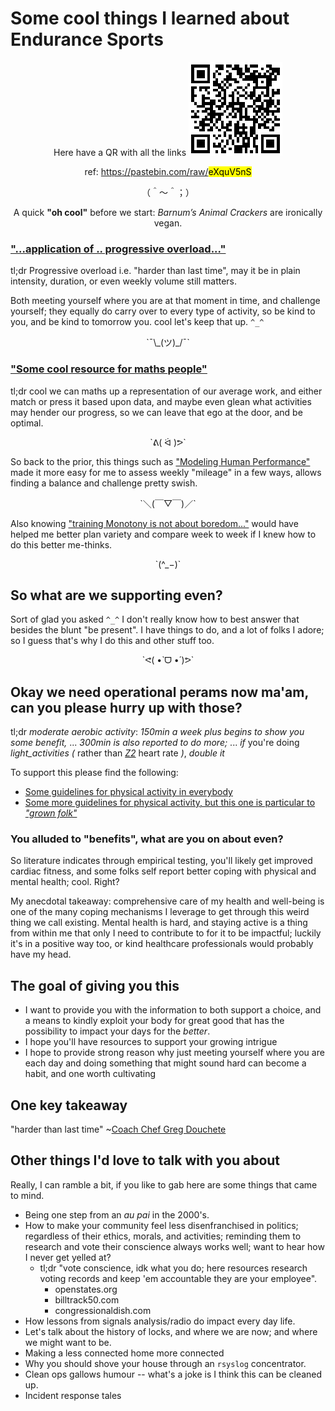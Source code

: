 # Some cool things I learned about Endurance Sports

<center>
Here have a QR with all the links


<img src="./qr.png" width="150" style="image-rendering:pixelated;">


ref: https://pastebin.com/raw/<mark>eXquV5nS</mark>


（＾～＾；）


A quick **"oh cool"** before we start:
_Barnum’s Animal Crackers_ are ironically vegan.


</center>


### ["...application of .. progressive overload..."](https://www.ncbi.nlm.nih.gov/pmc/articles/PMC7425879/)

tl;dr Progressive overload i.e. "harder than last time", may it be in plain intensity,
duration, or even weekly volume still matters.

Both meeting yourself where you are at that moment in time, and challenge
yourself; they equally do carry over to every type of activity, so be kind to
you, and be kind to tomorrow you. cool let's keep that up. `^_^`

<center>
`¯\_(ツ)_/¯`
</center>


### ["Some cool resource for maths people"](https://fellrnr.com/wiki/Main_Page)

tl;dr cool we can maths up a representation of our average
work, and either match or press it based upon data, and maybe even glean what
activities may hender our progress, so we can leave that ego at the door, and
be optimal.

<center>
`ᕕ( ᐛ )ᕗ`
</center>

So back to the prior, this things such as ["Modeling Human Performance"](https://fellrnr.com/wiki/Modeling_Human_Performance)
made it more easy for me to assess weekly "mileage" in a few ways, allows
finding a balance and challenge pretty swish.

<center>
`＼(￣▽￣)／`
</center>

Also knowing ["training Monotony is not about boredom..."](https://fellrnr.com/wiki/Training_Monotony)
would have helped me better plan variety and compare week to week if I knew how to do this better me-thinks.

<center>
`(^_−)`
</center>

## So what are we supporting even?

Sort of glad you asked `^_^` I don't really know how to best answer that besides
the blunt "be present". I have things to do, and a lot of folks I adore; so I
guess that's why I do this and other stuff too.

<center>
`ᕙ( •̀ ᗜ •́ )ᕗ`
</center>

## Okay we need operational perams now ma'am, can you please hurry up with those?

tl;dr _moderate aerobic activity_: _150min a week plus begins to show you some benefit,_ ... _300min is also reported to do more;_ ... _if_ you're doing _light_activities_ _(_ rather than _[Z2](https://www.heart.org/en/healthy-living/fitness/fitness-basics/target-heart-rates)_ heart rate _)_, _double it_

To support this please find the following:

* [Some guidelines for physical activity in everybody](https://www.heart.org/en/healthy-living/fitness/fitness-basics/aha-recs-for-physical-activity-in-adults)
* [Some more guidelines for physical activity, but this one is particular to _"grown folk"_](https://www.nhs.uk/live-well/exercise/exercise-guidelines/physical-activity-guidelines-for-adults-aged-19-to-64/)

### You alluded to "benefits", what are you on about even?

So literature indicates through empirical testing, you'll likely get improved
cardiac fitness, and some folks self report better coping with physical and mental
health; cool. Right?

My anecdotal takeaway: comprehensive care of my health and well-being is one of
the many coping mechanisms I leverage to get through this weird thing we call
existing. Mental health is hard, and staying active is a thing from within me
that only I need to contribute to for it to be impactful; luckily it's in a
positive way too, or kind healthcare professionals would probably have my head.

## The goal of giving you this

* I want to provide you with the information to both support a choice, and a
    means to kindly exploit your body for great good that has the possibility to
    impact your days for the _better_.
* I hope you'll have resources to support your growing intrigue
* I hope to provide strong reason why just meeting yourself where you are each
    day and doing something that might sound hard can become a habit, and one
    worth cultivating

## One key takeaway

"harder than last time"
~[Coach Chef Greg Douchete](https://www.youtube.com/watch?v=vKMzEQ0lBmg)


## Other things I'd love to talk with you about

Really, I can ramble a bit, if you like to gab here are some things that came to
mind.

* Being one step from an _au pai_ in the 2000's.
* How to make your community feel less disenfranchised in politics; regardless of
    their ethics, morals, and activities; reminding them to research and vote
    their conscience always works well; want to hear how I never get  yelled
    at?
    * tl;dr "vote conscience, idk what you do; here resources research
        voting records and keep 'em accountable they are your employee".
        * openstates.org
        * billtrack50.com
        * congressionaldish.com
* How lessons from signals analysis/radio do impact every day life.
* Let's talk about the history of locks, and where we are now; and where we might
    want to be.
* Making a less connected home more connected
* Why you should shove your house through an `rsyslog` concentrator.
* Clean ops gallows humour -- what's a joke is I think this can be cleaned up.
* Incident response tales

